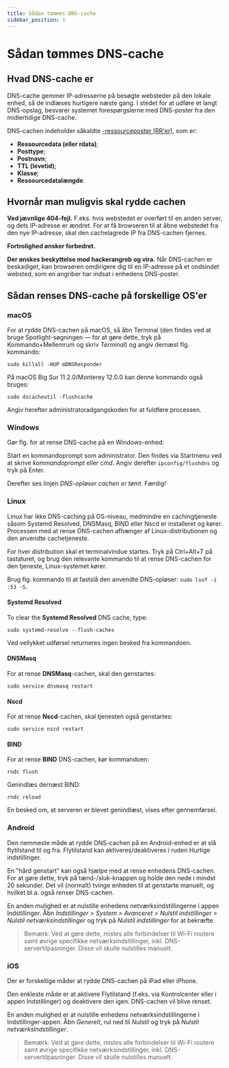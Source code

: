 ```yaml
---
title: Sådan tømmes DNS-cache
sidebar_position: 1
---
```


# Sådan tømmes DNS-cache

## Hvad DNS-cache er

DNS-cache gemmer IP-adresserne på besøgte websteder på den lokale enhed, så de indlæses hurtigere næste gang. I stedet for at udføre et langt DNS-opslag, besvarer systemet forespørgslerne med DNS-poster fra den midlertidige DNS-cache.

DNS-cachen indeholder såkaldte [-ressourceposter (RR'er)](https://en.wikipedia.org/wiki/Domain_Name_System#Resource_records), som er:

* **Ressourcedata (eller rdata)**;
* **Posttype**;
* **Postnavn**;
* **TTL (levetid)**;
* **Klasse**;
* **Ressourcedatalængde**.

## Hvornår man muligvis skal rydde cachen

**Ved jævnlige 404-fejl.** F.eks. hvis webstedet er overført til en anden server, og dets IP-adresse er ændret. For at få browseren til at åbne webstedet fra den nye IP-adresse, skal den cachelagrede IP fra DNS-cachen fjernes.

**Fortrolighed ønsker forbedret.**

**Der ønskes beskyttelse mod hackerangreb og vira.** Når DNS-cachen er beskadiget, kan browseren omdirigere dig til en IP-adresse på et ondsindet websted, som en angriber har indsat i enhedens DNS-poster.

## Sådan renses DNS-cache på forskellige OS'er

### macOS

For at rydde DNS-cachen på macOS, så åbn Terminal (den findes ved at bruge Spotlight-søgningen — for at gøre dette, tryk på Kommando+Mellemrum og skriv *Terminal*) og angiv dernæst flg. kommando:

`sudo killall -HUP mDNSResponder`

På macOS Big Sur 11.2.0/Monterey 12.0.0 kan denne kommando også bruges:

`sudo dscacheutil -flushcache`

Angiv herefter administratoradgangskoden for at fuldføre processen.

### Windows

Gør flg. for at rense DNS-cache på en Windows-enhed:

Start en kommandoprompt som administrator. Den findes via Startmenu ved at skrive *kommandoprompt* eller *cmd*. Angiv derefter `ipconfig/flushdns` og tryk på Enter.

Derefter ses linjen *DNS-opløser cachen er tømt*. Færdig!

### Linux

Linux har ikke DNS-caching på OS-niveau, medmindre en cachingtjeneste såsom Systemd Resolved, DNSMasq, BIND eller Nscd er installeret og kører. Processen med at rense DNS-cachen afhænger af Linux-distributionen og den anvendte cachetjeneste.

For hver distribution skal et terminalvindue startes. Tryk på Ctrl+Alt+T på tastaturet, og brug den relevante kommando til at rense DNS-cachen for den tjeneste, Linux-systemet kører.

Brug flg. kommando til at fastslå den anvendte DNS-opløser: `sudo lsof -i :53 -S`.

#### Systemd Resolved

To clear the **Systemd Resolved** DNS cache, type:

`sudo systemd-resolve --flush-caches`

Ved vellykket udførsel returneres ingen besked fra kommandoen.

#### DNSMasq

For at rense **DNSMasq**-cachen, skal den genstartes:

`sudo service dnsmasq restart`

#### Nscd

For at rense **Nscd**-cachen, skal tjenesten også genstartes:

`sudo service nscd restart`

#### BIND

For at rense **BIND** DNS-cachen, kør kommandoen:

`rndc flush`

Genindlæs dernæst BIND:

`rndc reload`

En besked om, at serveren er blevet genindlæst, vises efter gennemførsel.

### Android

Den nemmeste måde at rydde DNS-cachen på en Android-enhed er at slå flytilstand til og fra. Flytilstand kan aktiveres/deaktiveres i ruden Hurtige indstillinger.

En "hård genstart" kan også hjælpe med at rense enhedens DNS-cachen. For at gøre dette, tryk på tænd-/sluk-knappen og holde den nede i mindst 20 sekunder. Det vil (normalt) tvinge enheden til at genstarte manuelt, og hvilket bl.a. også renser DNS-cachen.

En anden mulighed er at nulstille enhedens netværksindstillingerne i appen Indstillinger. Åbn *Indstillinger > System > Avanceret > Nulstil indstillinger > Nulstil netværksindstillinger* og tryk på *Nulstil indstillinger* for at bekræfte.

> Bemærk: Ved at gøre dette, mistes alle forbindelser til Wi-Fi routere samt øvrige specifikke netværksindstillinger, inkl. DNS-servertilpasninger. Disse vil skulle nulstilles manuelt.

### iOS

Der er forskellige måder at rydde DNS-cachen på iPad eller iPhone.

Den enkleste måde er at aktivere Flytilstand (f.eks. via Kontrolcenter eller i appen Indstillinger) og deaktivere den igen. DNS-cachen vil blive renset.

En anden mulighed er at nulstille enhedens netværksindstillingerne i Indstillinger-appen. Åbn *Generelt*, rul ned til *Nulstil* og tryk på *Nulstil netværksindstillinger*.

> Bemærk: Ved at gøre dette, mistes alle forbindelser til Wi-Fi routere samt øvrige specifikke netværksindstillinger, inkl. DNS-servertilpasninger. Disse vil skulle nulstilles manuelt.